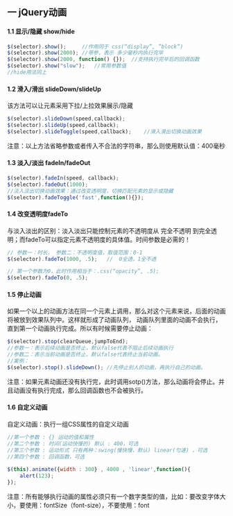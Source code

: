 ## 一 jQuery动画
#### 1.1 显示/隐藏 show/hide
```javascript
$(selector).show();     //作用同于 css(“display”, ”block”)
$(selector).show(2000);	//带参，表示 多少毫秒内执行完毕
$(selector).show(2000, function() {});  //支持执行完毕后的回调函数
$(selector).show("slow");   //常用参数值
//hide用法同上
```
#### 1.2 滑入/滑出 slideDown/slideUp
该方法可以让元素采用下拉/上拉效果展示/隐藏
```javascript
$(selector).slideDown(speed,callback);
$(selector).slideUp(speed,callback);
$(selector).slideToggle(speed,callback);    //滑入滑出切换动画效果
```
注意：以上方法省略参数或者传入不合法的字符串，那么则使用默认值：400毫秒
#### 1.3 淡入/淡出 fadeIn/fadeOut
```javascript
$(selector).fadeIn(speed, callback);
$(selector).fadeOut(1000);
//淡入淡出切换动画效果：通过改变透明度，切换匹配元素的显示或隐藏
$(selector).fadeToggle('fast',function(){});
```
#### 1.4 改变透明度fadeTo
与淡入淡出的区别：淡入淡出只能控制元素的不透明度从 完全不透明 到完全透明；而fadeTo可以指定元素不透明度的具体值。时间参数是必需的！
```javascript
// 参数一：时长， 参数二：不透明度值，取值范围：0-1
$(selector).fadeTo(1000, .5);   //  0全透，1全不透

// 第一个参数为0，此时作用相当于：.css(“opacity”, .5);
$(selector).fadeTo(0, .5);

```
#### 1.5 停止动画
如果一个以上的动画方法在同一个元素上调用，那么对这个元素来说，后面的动画将被放到效果队列中。这样就形成了动画队列， 动画队列里面的动画不会执行，直到第一个动画执行完成。所以有时候需要停止动画：
```javascript
$(selector).stop(clearQueue,jumpToEnd);
//参数一：表示后续动画是否终止，默认false代表不阻止后续动画执行
//参数二：表示当前动画是否终止，默认false代表终止当前动画。
//案例：
$(selector).stop().slideDown();	//先停止别人的动画，再执行自己的动画。
```
注意：如果元素动画还没有执行完，此时调用sotp()方法，那么动画将会停止。并且动画没有执行完成，那么回调函数也不会被执行。
#### 1.6 自定义动画
自定义动画：执行一组CSS属性的自定义动画
```javascript
//第一个参数 : {} 运动的值和属性
//第二个参数 : 时间(运动快慢的) 默认 : 400，可选
//第三个参数 : 运动形式 只有两种：swing(慢快慢，默认) linear(匀速) ，可选
//第四个参数 : 回调函数，可选
        
$(this).animate({width : 300} , 4000 , 'linear',function(){
    alert(123);
});
```

注意：所有能够执行动画的属性必须只有一个数字类型的值，比如：要改变字体大小，要使用：fontSize（font-size），不要使用：font
